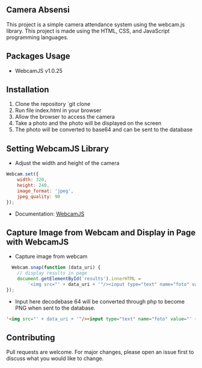 ## Camera Absensi

This project is a simple camera attendance system using the webcam.js library. This project is made using the HTML, CSS, and JavaScript programming languages.

## Packages Usage
- WebcamJS v1.0.25


## Installation
1. Clone the repository `git clone
2. Run file index.html in your browser
3. Allow the browser to access the camera
4. Take a photo and the photo will be displayed on the screen
5. The photo will be converted to base64 and can be sent to the database


## Setting WebcamJS Library
- Adjust the width and height of the camera
```javascript
Webcam.set({
    width: 320,
    height: 240,
    image_format: 'jpeg',
    jpeg_quality: 90
});
```
- Documentation: [WebcamJS](https://github.com/jhuckaby/webcamjs)

## Capture Image from Webcam and Display in Page with WebcamJS
- Capture image from webcam
```javascript
  Webcam.snap(function (data_uri) {
    // display results in page
    document.getElementById('results').innerHTML =
        '<img src="' + data_uri + '"/><input type="text" name="foto" value="' + data_uri + '" required/>';
});
```

- Input here decodebase 64 will be converted through php to become PNG when sent to the database.
```html
'<img src="' + data_uri + '"/><input type="text" name="foto" value="' + data_uri + '" required/>';
````

## Contributing
Pull requests are welcome. For major changes, please open an issue first to discuss what you would like to change.


